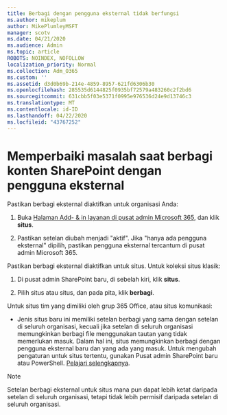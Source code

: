 ```yaml
---
title: Berbagi dengan pengguna eksternal tidak berfungsi
ms.author: mikeplum
author: MikePlumleyMSFT
manager: scotv
ms.date: 04/21/2020
ms.audience: Admin
ms.topic: article
ROBOTS: NOINDEX, NOFOLLOW
localization_priority: Normal
ms.collection: Adm_O365
ms.custom: ''
ms.assetid: d3d0b69b-214e-4859-8957-621fd6306b30
ms.openlocfilehash: 285535d6144825f0935bf72579a483260c2f2bd6
ms.sourcegitcommit: 631cbb5f03e5371f0995e976536d24e9d13746c3
ms.translationtype: MT
ms.contentlocale: id-ID
ms.lasthandoff: 04/22/2020
ms.locfileid: "43767252"
---
```

# <a name="fix-problems-sharing-sharepoint-content-with-external-users"></a>Memperbaiki masalah saat berbagi konten SharePoint dengan pengguna eksternal

Pastikan berbagi eksternal diaktifkan untuk organisasi Anda:
  
1. Buka [Halaman Add- &amp; in layanan di pusat admin Microsoft 365](https://portal.office.com/adminportal/home#/Settings/ServicesAndAddIns), dan klik **situs**.
    
2. Pastikan setelan diubah menjadi "aktif". Jika "hanya ada pengguna eksternal" dipilih, pastikan pengguna eksternal tercantum di pusat admin Microsoft 365.
    
Pastikan berbagi eksternal diaktifkan untuk situs. Untuk koleksi situs klasik:
  
1. Di pusat admin SharePoint baru, di sebelah kiri, klik **situs**.
    
2. Pilih situs atau situs, dan pada pita, klik **berbagi**.
    
Untuk situs tim yang dimiliki oleh grup 365 Office, atau situs komunikasi:
  
- Jenis situs baru ini memiliki setelan berbagi yang sama dengan setelan di seluruh organisasi, kecuali jika setelan di seluruh organisasi memungkinkan berbagi file menggunakan tautan yang tidak memerlukan masuk. Dalam hal ini, situs memungkinkan berbagi dengan pengguna eksternal baru dan yang ada yang masuk. Untuk mengubah pengaturan untuk situs tertentu, gunakan Pusat admin SharePoint baru atau PowerShell. [Pelajari selengkapnya](https://go.microsoft.com/fwlink/?linkid=871863).
    
> [!NOTE]
> Setelan berbagi eksternal untuk situs mana pun dapat lebih ketat daripada setelan di seluruh organisasi, tetapi tidak lebih permisif daripada setelan di seluruh organisasi. 
  

